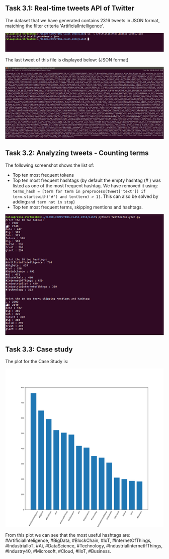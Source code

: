 ## Task 3.1: Real-time tweets API of Twitter ##

The dataset that we have generated contains 2316 tweets in JSON format, matching the filter criteria 'ArtificialIntelligence'.

![alt text](https://github.com/ferdidolot/CLOUD-COMPUTING-CLASS-2018/blob/master/Lab3/Lab3.1_Output1.png)

The last tweet of this file is displayed below: (JSON format)

![alt text](https://github.com/ferdidolot/CLOUD-COMPUTING-CLASS-2018/blob/master/Lab3/Lab3.1_Output2.png)


## Task 3.2: Analyzing tweets - Counting terms ##

The following screenshot shows the list of:

* Top ten most frequent tokens
* Top ten most frequent hashtags (by default the empty hashtag (# ) was listed as one of the most frequent hashtag. We have removed it using: ` terms_hash = [term for term in preprocess(tweet['text'])
                      if term.startswith('#') and len(term) > 1]`. This can also be solved by adding:`and term not in stop`)
* Top ten most frequent terms, skipping mentions and hashtags.

![alt text](https://github.com/ferdidolot/CLOUD-COMPUTING-CLASS-2018/blob/master/Lab3/Lab3.2_Output2.png)

## Task 3.3: Case study ##

The plot for the Case Study is:


![alt text](https://github.com/ferdidolot/CLOUD-COMPUTING-CLASS-2018/blob/master/Lab3/CaseStudy.png)

From this plot we can see that the most useful hashtags are: #ArtificialInteligence, #BigData, #BlockChain, #IoT, #InternetOfThings, #IndustrialIoT, #Ai, #DataScience, #Technology, #IndustrialInternetIfThings, #Industry40, #Microsoft, #Cloud, #IIoT, #Business.
